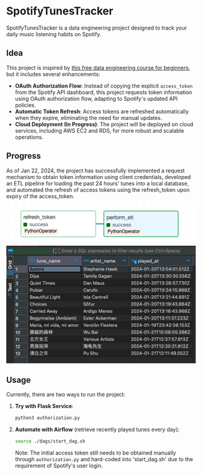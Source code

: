 # SpotifyTunesTracker

SpotifyTunesTracker is a data engineering project designed to track your daily music listening habits on Spotify.

## Idea

This project is inspired by [this free data engineering course for beginners](https://github.com/karolina-sowinska/free-data-engineering-course-for-beginners), but it includes several enhancements:

- **OAuth Authorization Flow**: Instead of copying the explicit `access_token` from the Spotify API dashboard, this project requests token information using OAuth authorization flow, adapting to Spotify's updated API policies.
- **Automatic Token Refresh**: Access tokens are refreshed automatically when they expire, eliminating the need for manual updates.
- **Cloud Deployment (In Progress)**: The project will be deployed on cloud services, including AWS EC2 and RDS, for more robust and scalable operations.

## Progress

As of Jan 22, 2024, the project has successfully implemented a request mechanism to obtain token information using client credentials, developed an ETL pipeline for loading the past 24 hours' tunes into a local database, and automated the refresh of access tokens using the refresh_token upon expiry of the access_token.

![Dag](dag_example.png)
![Data](database_example.png)

## Usage

Currently, there are two ways to run the project:

1. **Try with Flask Service**:

   ```bash
   python3 authorization.py
   ```

2. **Automate with Airflow** (retrieve recently played tunes every day):

   ```bash
   source ./dags/start_dag.sh
   ```

   Note: The initial access token still needs to be obtained manually through `authorization.py` and hard-coded into 'start_dag.sh' due to the requirement of Spotify's user login.

